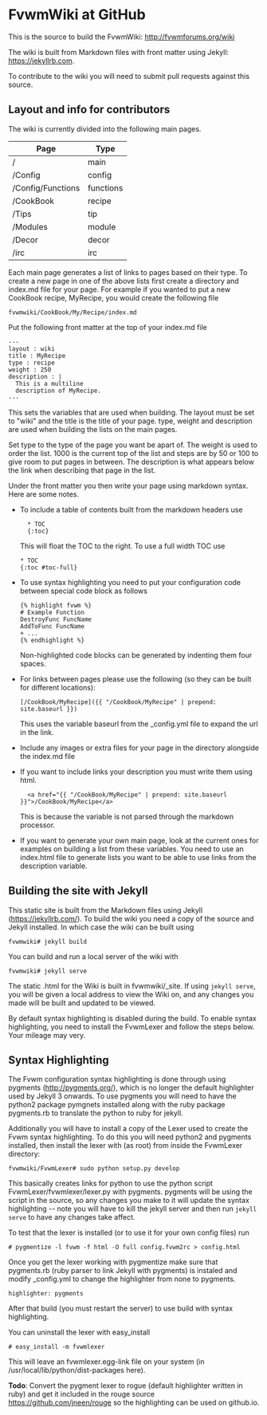 # FvwmWiki at GitHub

This is the source to build the FvwmWiki: <http://fvwmforums.org/wiki>

The wiki is built from Markdown files with front matter using Jekyll:
<https://jekyllrb.com>.

To contribute to the wiki you will need to submit pull requests against
this source.

## Layout and info for contributors

The wiki is currently divided into the following main pages.

| Page | Type |
|------|------|
| / | main |
| /Config | config |
| /Config/Functions | functions |
| /CookBook | recipe |
| /Tips | tip |
| /Modules | module |
| /Decor | decor |
| /irc | irc |

Each main page generates a list of links to pages based on their type. To create
a new page in one of the above lists first create a directory and index.md
file for your page. For example if you wanted to put a new CookBook recipe,
MyRecipe, you would create the following file

    fvwmwiki/CookBook/My/Recipe/index.md

Put the following front matter at the top of your index.md file

    ---
    layout : wiki
    title : MyRecipe
    type : recipe
    weight : 250
    description : |
      This is a multiline
      description of MyRecipe.
    ---

This sets the variables that are used when building. The layout must
be set to "wiki" and the title is the title of your page. type, weight and
description are used when building the lists on the main pages.

Set type to the type of the page you want be apart of. The weight is used
to order the list. 1000 is the current top of the list and steps are by 50
or 100 to give room to put pages in between. The description is what appears
below the link when describing that page in the list.

Under the front matter you then write your page using markdown syntax. Here
are some notes.

+ To include a table of contents built from the markdown headers use

        * TOC
        {:toc}

  This will float the TOC to the right. To use a full width TOC use

      * TOC
      {:toc #toc-full}  

+ To use syntax highlighting you need to put your configuration code between
  special code block as follows

      {% highlight fvwm %}
      # Example Function
      DestroyFunc FuncName
      AddToFunc FuncName
      + ...
      {% endhighlight %}

  Non-highlighted code blocks can be generated by indenting them four spaces.

+ For links between pages please use the following (so they can be built for
  different locations):

      [/CookBook/MyRecipe]({{ "/CookBook/MyRecipe" | prepend: site.baseurl }})

  This uses the variable baseurl from the \_config.yml file to expand the url
  in the link.

+ Include any images or extra files for your page in the directory alongside the
  index.md file

+ If you want to include links your description you must write them using html.

        <a href="{{ "/CookBook/MyRecipe" | prepend: site.baseurl }}">/CookBook/MyRecipe</a>

  This is because the variable is not parsed through the markdown processor.

+ If you want to generate your own main page, look at the current ones for examples
  on building a list from these variables. You need to use an index.html file to
  generate lists you want to be able to use links from the description variable.

## Building the site with Jekyll

This static site is built from the Markdown files using Jekyll
(<https://jekyllrb.com/>). To build the wiki you need a copy of
the source and Jekyll installed. In which case the wiki can be
built using

    fvwmwiki# jekyll build

You can build and run a local server of the wiki with

    fvwmwiki# jekyll serve

The static .html for the Wiki is built in fvwmwiki/\_site. If using
`jekyll serve`, you will be given a local address to view the Wiki
on, and any changes you made will be built and updated to be viewed.

By default syntax highlighting is disabled during the build. To enable
syntax highlighting, you need to install the FvwmLexer and follow the
steps below. Your mileage may very.

## Syntax Highlighting

The Fvwm configuration syntax highlighting is done through using pygments
(<http://pygments.org/>), which is no longer the default highlighter used
by Jekyll 3 onwards. To use pygments you will need to have the python2
package pymgnets installed along with the ruby package pygments.rb to
translate the python to ruby for jekyll.

Additionally you will have to install a copy of the Lexer used to create
the Fvwm syntax highlighting. To do this you will need python2 and pygments
installed, then install the lexer with (as root) from inside the FvwmLexer
directory:

    fvwmwiki/FvwmLexer# sudo python setup.py develop

This basically creates links for python to use the python script
FvwmLexer/fvwmlexer/lexer.py with pygments. pygments will be using
the script in the source, so any changes you make to it will update the
syntax highlighting -- note you will have to kill the jekyll server
and then run `jekyll serve` to have any changes take affect.

To test that the lexer is installed (or to use it for your own config
files) run

    # pygmentize -l fvwm -f html -O full config.fvwm2rc > config.html

Once you get the lexer working with pygmentize make sure that pygments.rb
(ruby parser to link Jekyll with pygments) is instaled and modify
\_config.yml to change the highlighter from none to pygments.

    highlighter: pygments

After that build (you must restart the server) to use build with syntax
highlighting.

You can uninstall the lexer with easy_install

    # easy_install -m fvwmlexer

This will leave an fvwmlexer.egg-link file on your system
(in /usr/local/lib/python/dist-packages here).

__Todo__: Convert the pygment lexer to rogue (default highlighter
written in ruby) and get it included in the rouge source
<https://github.com/jneen/rouge> so the highlighting can be used
on github.io.

